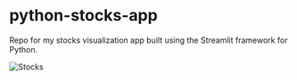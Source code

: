 # python-stocks-app

Repo for my stocks visualization app built using the Streamlit framework for Python. 

![Stocks]([https://raw.githubusercontent.com/steodose/python-stocks-app/blob/main/stocks.png](https://github.com/steodose/python-stocks-app/blob/main/stocks.png?raw=true)https://github.com/steodose/python-stocks-app/blob/main/stocks.png?raw=true)
